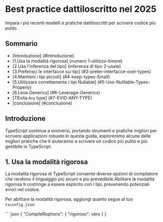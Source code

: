# Best practice dattiloscritto nel 2025

Impara i più recenti modelli e pratiche dattiloscritti per scrivere codice più pulito.

## Sommario
- [Introduzione] (#Introduzione)
- [1.Usa la modalità rigorosa] (numero 1-utilizzo-timore)
- [2.Usa l'inferenza del tipo] (inferenza di tipo 2-usate)
- [3.Preferisci le interfacce sui tipi] (#3-preter-interfacce-over-types)
- [4.Mantieni i tipi piccoli] (#4-keep-types-Small)
- [5.Utilizzare correttamente i tipi Nullable] (#5-Uso-Nulllable-Types-Properly)
- [6.Leva Generics] (#6-Leverage-Generics)
- [7.Evita `Any` type] (#7-EVID-ANY-TYPE)
- [conclusione] (#conclusione)

## Introduzione

TypeScript continua a evolversi, portando strumenti e pratiche migliori per scrivere applicazioni robuste.In questa guida, esploreremo alcune delle migliori pratiche che ti aiuteranno a scrivere un codice più pulito e più gestibile in TypeScript.

## 1. Usa la modalità rigorosa

La modalità rigorosa di TypeScript consente diverse opzioni di compilatore che rendono il linguaggio più sicuro e più prevedibile.Abilitare la modalità rigorosa ti costringe a essere esplicito con i tipi, prevenendo potenziali errori nel codice.

Per abilitare la modalità rigorosa, aggiungi quanto segue al tuo `tsconfig.json`:

`` `json
{
"CompileRoptions": {
"rigoroso": vero
}
}